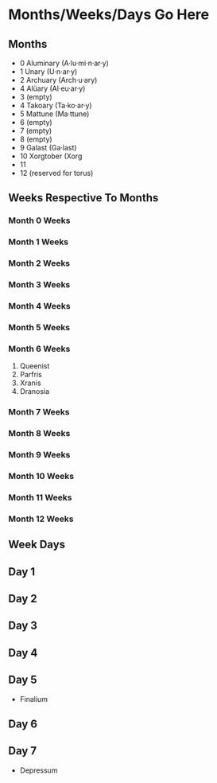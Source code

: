 # Months/Weeks/Days  Go Here

## Months
 * 0 Aluminary (A·lu·mi·n·ar·y)
 * 1 Unary (U·n·ar·y)
 * 2 Archuary (Arch·u·ary)
 * 4 Alüary (Al·eu·ar·y)
 * 3 (empty)
 * 4 Takoary (Ta·ko·ar·y)
 * 5 Mattune (Ma·ttune)
 * 6 (empty)
 * 7 (empty)
 * 8 (empty)
 * 9 Galast (Ga·last)
 * 10 Xorgtober (Xorg
 * 11
 * 12 (reserved for torus)

## Weeks Respective To Months
### Month 0 Weeks
### Month 1 Weeks
### Month 2 Weeks
### Month 3 Weeks
### Month 4 Weeks
### Month 5 Weeks
### Month 6 Weeks
1. Queenist
2. Parfris
3. Xranis
4. Dranosia
### Month 7 Weeks
### Month 8 Weeks
### Month 9 Weeks
### Month 10 Weeks
### Month 11 Weeks
### Month 12 Weeks

## Week Days
## Day 1
## Day 2
## Day 3
## Day 4
## Day 5
* Finalium
## Day 6 
## Day 7
* Depressum
